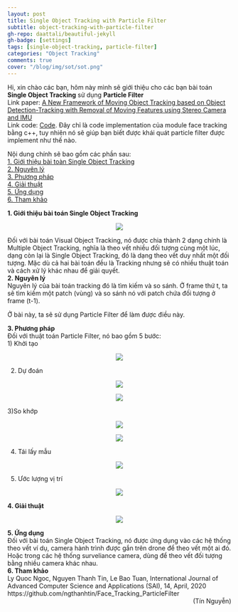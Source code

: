 ```yaml
---
layout: post
title: Single Object Tracking with Particle Filter
subtitle: object-tracking-with-particle-filter
gh-repo: daattali/beautiful-jekyll
gh-badge: [settings]
tags: [single-object-tracking, particle-filter]
categories: "Object Tracking"
comments: true
cover: "/blog/img/sot/sot.png"
---
```

Hi, xin chào các bạn, hôm này mình sẽ giới thiệu cho các bạn bài toán <b>Single Object Tracking</b> sử dụng <b>Particle Filter</b><br/>
Link paper: [A New Framework of Moving Object Tracking based on Object Detection-Tracking with Removal of Moving Features using Stereo Camera and IMU](https://thesai.org/Downloads/Volume11No4/Paper_6-A_New_Framework_of_Moving_Object_Tracking.pdf)<br/>
Link code: [Code](https://github.com/ngthanhtin/Face_Tracking_ParticleFilter). Đây chỉ là code implementation của module face tracking bằng c++, tuy nhiên nó sẽ giúp bạn biết được khái quát particle filter được implement như thế nào.

Nội dung chính sẽ bao gồm các phần sau:<br/>
<a href="#1. Giới thiệu bài toán Single Object Tracking">1. Giới thiệu bài toàn Single Object Tracking</a> <br/>
<a href="#2. Nguyên lý">2. Nguyên lý</a> <br/>
<a href="#3. Phương pháp">3. Phương pháp</a> <br/>
<a href="#4. Giải thuật">4. Giải thuật</a> <br/>
<a href="#5. Ứng dụng">5. Ứng dụng</a> <br/>
<a href="#6. Tham khảo">6. Tham khảo</a> <br/>

<section id="1. Giới thiệu bài toán Single Object Tracking">
<b>1. Giới thiệu bài toán Single Object Tracking</b>
</section>
<p align="center">
  <img src="/blog/img/sot/sot.png">
</p>
Đối với bài toán Visual Object Tracking, nó được chia thành 2 dạng chính là Multiple Object Tracking, nghĩa là theo vết nhiều đối tượng cùng một lúc, dạng còn lại là Single Object Tracking, đó là dạng theo vết duy nhất một đối tượng. Mặc dù cả hai bài toán đều là Tracking nhưng sẽ có nhiều thuật toán và cách xử lý khác nhau để giải quyết.

<section id="2. Nguyên lý">
<b>2. Nguyên lý</b>
</section>
Nguyên lý của bài toán tracking đó là tìm kiếm và so sánh. Ở frame thứ t, ta sẽ tìm kiếm một patch (vùng) và so sánh nó với patch chứa đối tượng ở frame (t-1).

Ở bài này, ta sẽ sử dụng Particle Filter để làm được điều này.

<section id="3. Phương pháp">
<b>3. Phương pháp</b>
</section>
Đối với thuật toán Particle Filter, nó bao gồm 5 bước: <br/>
1) Khởi tạo<br/>
<p align="center">
  <img src="/blog/img/sot/init.png">
</p>

2) Dự đoán<br/>
<p align="center">
  <img src="/blog/img/sot/predict.png">
</p>

<p align="center">
  <img src="/blog/img/sot/predict2.png">
</p>

3)So khớp<br/>
<p align="center">
  <img src="/blog/img/sot/matching.png">
</p>

<p align="center">
  <img src="/blog/img/sot/matching2.png">
</p>

4) Tái lấy mẫu<br/>
<p align="center">
  <img src="/blog/img/sot/resampling.png">
</p>

5) Ước lượng vị trí<br/>
<p align="center">
  <img src="/blog/img/sot/estimate.png">
</p>


<section id="4. Giải thuật">
<b>4. Giải thuật</b>
</section>
<p align="center">
  <img src="/blog/img/sot/algorithm.png">
</p>

<section id="5. Ứng dụng">
<b>5. Ứng dụng</b>
</section>
Đối với bài toán Single Object Tracking, nó được ứng dụng vào các hệ thống theo vết ví dụ, camera hành trình được gắn trên drone để theo vết một ai đó. Hoặc trong các hệ thống surveliance camera, dùng để theo vết đối tượng bằng nhiều camera khác nhau.


<section id="6. Tham khảo">
<b>6. Tham khảo</b>
</section>
Ly Quoc Ngoc, Nguyen Thanh Tin, Le Bao Tuan, International Journal of Advanced Computer Science and Applications (SAI), 14, April, 2020
https://github.com/ngthanhtin/Face_Tracking_ParticleFilter

<div style="text-align: right"> (Tín Nguyễn) </div>